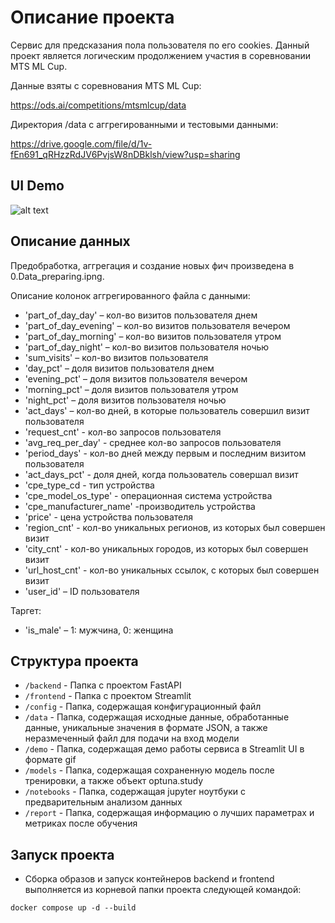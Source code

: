 # Описание проекта
Сервис для предсказания пола пользователя по его cookies. 
Данный проект является логическим продолжением участия в соревновании MTS ML Cup.

Данные взяты с соревнования MTS ML Cup:

https://ods.ai/competitions/mtsmlcup/data

Директория /data с аггрегированными и тестовыми данными:

https://drive.google.com/file/d/1v-fEn691_qRHzzRdJV6PvjsW8nDBklsh/view?usp=sharing

## UI Demo
![alt text](demo/demo.gif?raw=true)

## Описание данных
Предобработка, аггрегация и создание новых фич произведена в 0.Data_preparing.ipng.

Описание колонок аггрегированного файла с данными:
* 'part_of_day_day' – кол-во визитов пользователя днем
* 'part_of_day_evening' – кол-во визитов пользователя вечером
* 'part_of_day_morning' – кол-во визитов пользователя утром
* 'part_of_day_night' – кол-во визитов пользователя ночью
* 'sum_visits' – кол-во визитов пользователя
* 'day_pct' – доля визитов пользователя днем
* 'evening_pct' – доля визитов пользователя вечером
* 'morning_pct' – доля визитов пользователя утром
* 'night_pct' – доля визитов пользователя ночью
* 'act_days' – кол-во дней, в которые пользователь совершил визит пользователя
* 'request_cnt' - кол-во запросов пользователя
* 'avg_req_per_day' - среднее кол-во запросов пользователя
* 'period_days' - кол-во дней между первым и последним визитом пользователя
* 'act_days_pct' - доля дней, когда пользователь совершал визит
* 'cpe_type_cd - тип устройства
* 'cpe_model_os_type' - операционная система устройства
* 'cpe_manufacturer_name' -производитель устройства
* 'price' - цена устройства пользователя
* 'region_cnt' - кол-во уникальных регионов, из которых был совершен визит
* 'city_cnt' - кол-во уникальных городов, из которых был совершен визит
* 'url_host_cnt' - кол-во уникальных ссылок, с которых был совершен визит
* 'user_id' – ID пользователя

Таргет:
* 'is_male' – 1: мужчина, 0: женщина

## Структура проекта
- `/backend` - Папка с проектом FastAPI
- `/frontend` - Папка с проектом Streamlit
- `/config` - Папка, содержащая конфигурационный файл
- `/data` - Папка, содержащая исходные данные, обработанные данные, уникальные значения в формате JSON, 
а также неразмеченный файл для подачи на вход модели
- `/demo` - Папка, содержащая демо работы сервиса в Streamlit UI в формате gif
- `/models` - Папка, содержащая сохраненную модель после тренировки, а также объект optuna.study
- `/notebooks` - Папка, содержащая jupyter ноутбуки с предварительным анализом данных
- `/report` - Папка, содержащая информацию о лучших параметрах и метриках после обучения

## Запуск проекта
- Сборка образов и запуск контейнеров backend и frontend выполняется из корневой папки проекта следующей командой:

`docker compose up -d --build`